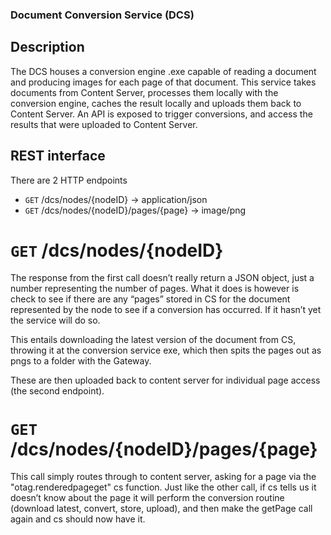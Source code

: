 ### Document Conversion Service (DCS)

## Description

The DCS houses a conversion engine .exe capable of reading a document and producing images for each page of that document.
This service takes documents from Content Server, processes them locally with the conversion engine, caches the result locally and uploads them back to Content Server.
An API is exposed to trigger conversions, and access the results that were uploaded to Content Server.

## REST interface

There are 2 HTTP endpoints

- `GET` /dcs/nodes/{nodeID} -> application/json
- `GET` /dcs/nodes/{nodeID}/pages/{page} -> image/png

# `GET` /dcs/nodes/{nodeID}
The response from the first call doesn’t really return a JSON object, just a number representing the number of pages. What it does is however is check to see if there are any “pages” stored in CS for the document represented by the node to see if a conversion has occurred. If it hasn’t yet the service will do so. 

This entails downloading the latest version of the document from CS, throwing it at the conversion service exe, which then spits the pages out as pngs to a folder with the Gateway. 

These are then uploaded back to content server for individual page access (the second endpoint).

# `GET` /dcs/nodes/{nodeID}/pages/{page}
This call simply routes through to content server, asking for a page via the "otag.renderedpageget" cs function. 
Just like the other call, if cs tells us it doesn’t know about the page it will perform the conversion routine (download latest, convert, store, upload), and then make the getPage call again and cs should now have it.
